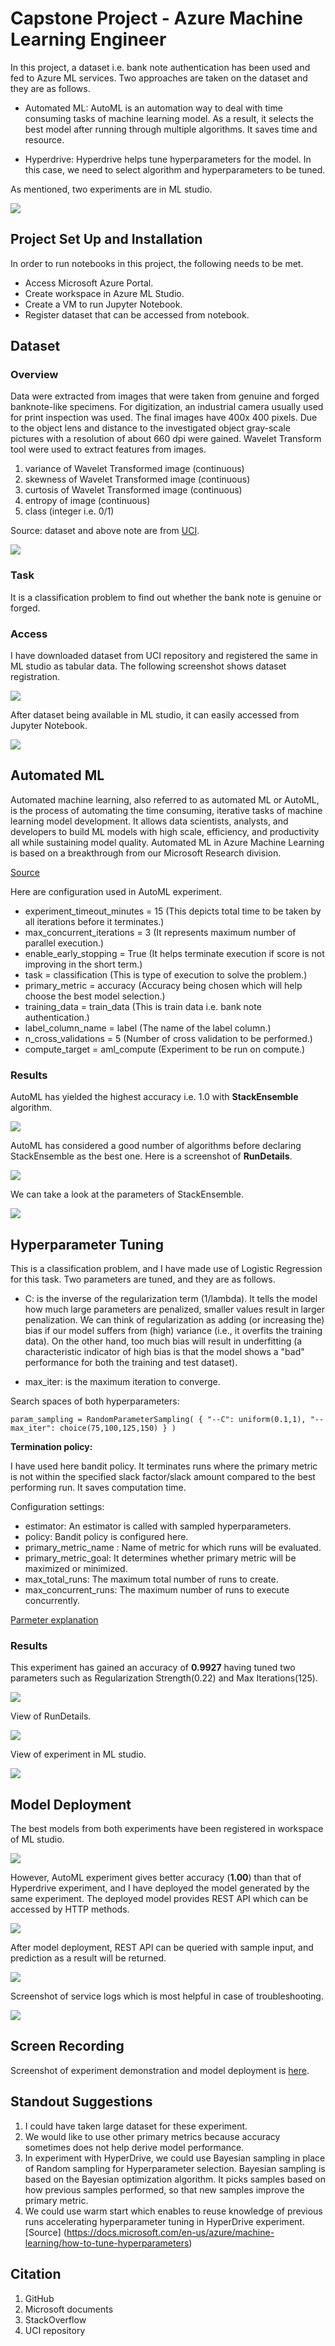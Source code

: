 # Capstone Project - Azure Machine Learning Engineer 

In this project, a dataset i.e. bank note authentication has been used and fed to Azure ML services. Two approaches are taken on the dataset and they are as follows. 

* Automated ML: AutoML is an automation way to deal with time consuming tasks of machine learning model. As a result, it selects the best model after running through multiple algorithms. It saves time and resource. 

* Hyperdrive: Hyperdrive helps tune hyperparameters for the model. In this case, we need to select algorithm and hyperparameters to be tuned. 

As mentioned, two experiments are in ML studio.

![](images/experiment_view.png)

## Project Set Up and Installation

In order to run notebooks in this project, the following needs to be met. 

* Access Microsoft Azure Portal.
* Create workspace in Azure ML Studio.
* Create a VM to run Jupyter Notebook.
* Register dataset that can be accessed from notebook.

## Dataset

### Overview

Data were extracted from images that were taken from genuine and forged banknote-like specimens. For digitization, an industrial camera usually used for print inspection was used. The final images have 400x 400 pixels. Due to the object lens and distance to the investigated object gray-scale pictures with a resolution of about 660 dpi were gained. Wavelet Transform tool were used to extract features from images.

1. variance of Wavelet Transformed image (continuous) 
2. skewness of Wavelet Transformed image (continuous) 
3. curtosis of Wavelet Transformed image (continuous) 
4. entropy of image (continuous) 
5. class (integer i.e. 0/1) 

Source: dataset and above note are from [UCI](https://archive.ics.uci.edu/ml/datasets/banknote+authentication).

![](images/dataset.png)

### Task

It is a classification problem to find out whether the bank note is genuine or forged.

### Access

I have downloaded dataset from UCI repository and registered the same in ML studio as tabular data. The following screenshot shows dataset registration.

![](images/dataset_registration.png)

After dataset being available in ML studio, it can easily accessed from Jupyter Notebook.

![](images/dataset_access.png)

## Automated ML

Automated machine learning, also referred to as automated ML or AutoML, is the process of automating the time consuming, iterative tasks of machine learning model development. It allows data scientists, analysts, and developers to build ML models with high scale, efficiency, and productivity all while sustaining model quality. Automated ML in Azure Machine Learning is based on a breakthrough from our Microsoft Research division. 

[Source](https://docs.microsoft.com/en-us/azure/machine-learning/concept-automated-ml)

Here are configuration used in AutoML experiment.

* experiment_timeout_minutes = 15 (This depicts total time to be taken by all iterations before it terminates.)
* max_concurrent_iterations = 3 (It represents maximum number of parallel execution.)
* enable_early_stopping = True (It helps terminate execution if score is not improving in the short term.)
* task = classification (This is type of execution to solve the problem.)
* primary_metric = accuracy (Accuracy being chosen which will help choose the best model selection.)
* training_data = train_data (This is train data i.e. bank note authentication.)
* label_column_name = label (The name of the label column.)
* n_cross_validations = 5 (Number of cross validation to be performed.)
* compute_target = aml_compute (Experiment to be run on compute.)

### Results

AutoML has yielded the highest accuracy i.e. 1.0 with **StackEnsemble** algorithm. 

![](images/automl_result.png)

AutoML has considered a good number of algorithms before declaring StackEnsemble as the best one. Here is a screenshot of **RunDetails**.

![](images/automl_progress.png)

We can take a look at the parameters of StackEnsemble. 

![](images/automl_best_run.png)


## Hyperparameter Tuning

This is a classification problem, and I have made use of Logistic Regression for this task. Two parameters are tuned, and they are as follows.

* C: is the inverse of the regularization term (1/lambda). It tells the model how much large parameters are penalized, smaller values result in larger penalization. We can think of regularization as adding (or increasing the) bias if our model suffers from (high) variance (i.e., it overfits the training data). On the other hand, too much bias will result in underfitting (a characteristic indicator of high bias is that the model shows a "bad" performance for both the training and test dataset).

* max_iter: is the maximum iteration to converge.

Search spaces of both hyperparameters:

`param_sampling = RandomParameterSampling(
                                {
                                    "--C": uniform(0.1,1), "--max_iter": choice(75,100,125,150)
                                }
                            )
`

**Termination policy:** 

I have used here bandit policy. It terminates runs where the primary metric is not within the specified slack factor/slack amount compared to the best performing run. It saves computation time.

Configuration settings: 

 * estimator: An estimator is called with sampled hyperparameters.
 * policy: Bandit policy is configured here. 
 * primary_metric_name : Name of metric for which runs will be evaluated.
 * primary_metric_goal: It determines whether primary metric will be maximized or minimized.
 * max_total_runs: The maximum total number of runs to create.
 * max_concurrent_runs: The maximum number of runs to execute concurrently.
 
 [Parmeter explanation](https://docs.microsoft.com/en-us/python/api/azureml-train-core/azureml.train.hyperdrive.hyperdriveconfig?view=azure-ml-py)


### Results

This experiment has gained an accuracy of **0.9927** having tuned two parameters such as Regularization Strength(0.22) and Max Iterations(125).

![](images/hdml_best_run.png)

View of RunDetails. 

![](images/hdml_progress.png)

View of experiment in ML studio.

![](images/hdml_result.png)


## Model Deployment

The best models from both experiments have been registered in workspace of ML studio. 

![](images/model_registration.png)

However, AutoML experiment gives better accuracy (**1.00**) than that of Hyperdrive experiment, and I have deployed the model generated by the same experiment. The deployed model provides REST API which can be accessed by HTTP methods.

![](images/model_deployment.png)

After model deployment, REST API can be queried with sample input, and prediction as a result will be returned.

![](images/model_prediction.png)

Screenshot of service logs which is most helpful in case of troubleshooting.

![](images/service_log.png)

## Screen Recording
Screenshot of experiment demonstration and model deployment is [here](https://youtu.be/YIkD2cgshjc).

## Standout Suggestions
1. I could have taken large dataset for these experiment.
2. We would like to use other primary metrics because accuracy sometimes does not help derive model performance.
3. In experiment with HyperDrive, we could use Bayesian sampling in place of Random sampling for Hyperparameter selection. Bayesian sampling is based on the Bayesian optimization algorithm. It picks samples based on how previous samples performed, so that new samples improve the primary metric.
4. We could use warm start which enables to reuse knowledge of previous runs accelerating hyperparameter tuning in HyperDrive experiment. [Source] (https://docs.microsoft.com/en-us/azure/machine-learning/how-to-tune-hyperparameters)

## Citation
1. GitHub
2. Microsoft documents
3. StackOverflow
4. UCI repository
